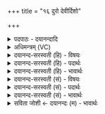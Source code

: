 +++
title = "१६ दुरो देवीर्दिशो"

+++
<details><summary>पदपाठः - दयानन्दादि</summary>

दुरः॑। दे॒वीः। दिशः॑। म॒हीः। ब्र॒ह्मा। दे॒वः। बृह॒स्पतिः॑। प॒ङ्क्तिः। छन्दः॑। इ॒ह। इ॒न्द्रि॒यम्। तु॒र्य्य॒वाडिति॑ तर्य्य॒ऽवाट्। गौः। वयः॑। द॒धुः॒। १६।
</details>

<details><summary>अधिमन्त्रम् (VC)</summary>

- विद्वांसो देवता
- स्वस्त्यात्रेय ऋषिः
- अनुष्टुप्
- गान्धारः
</details>

<details><summary>दयानन्द-सरस्वती (हि) - विषयः</summary>

अब वायु आदि पदार्थों के प्रयोजन विषय को अगले मन्त्र में कहा है ॥
</details>

<details><summary>दयानन्द-सरस्वती (हि) - पदार्थः</summary>

पदार्थान्वयभाषाः -  हे मनुष्यो ! जैसे (इह) यहाँ (देवीः) देदीप्यमान (महीः) बड़े (दुरः) द्वारे (दिशः) दिशाओं को (ब्रह्मा) अन्तरिक्षस्थ पवन (देवः) प्रकाशमान (बृहस्पतिः) बड़ों का पालन करने हारा सूर्य और (पङ्क्तिश्छन्दः) पङ्क्ति छन्द (इन्द्रियम्) धन तथा (तुर्य्यवाट्) चौथे को प्राप्त होने हारी (गौः) गाय (वयः) जीवन को (दधुः) धारण करें, वैसे तुम लोग भी जीवन को धारण करो ॥१६ ॥
</details>

<details><summary>दयानन्द-सरस्वती (हि) - भावार्थः</summary>

भावार्थभाषाः -  कोई भी प्राणी अन्तरिक्षस्थ पवन आदि के बिना नहीं जी सकता ॥१६ ॥
</details>

<details><summary>दयानन्द-सरस्वती (सं) - विषयः</summary>

अथ वायुप्रभृतिपदार्थप्रयोजनमुपदिश्यते ॥
</details>

<details><summary>दयानन्द-सरस्वती (सं) - पदार्थः</summary>

पदार्थान्वयभाषाः -  हे मनुष्याः ! यथेह देवीर्महीर्दुरो दिशो ब्रह्मा देवो बृहस्पतिः पङ्क्तिश्छन्द इन्द्रियं तुर्य्यवाड् गौर्वयश्च दधुस्तथा यूयमपि धरत ॥१६ ॥
</details>

<details><summary>दयानन्द-सरस्वती (सं) - भावार्थः</summary>

भावार्थभाषाः -  नहि कश्चिदप्यन्तरिक्षस्थवाय्वादिभिर्विना जीवितुं शक्नोति ॥१६ ॥
</details>

<details><summary>सविता जोशी ← दयानन्दः (म) - भावार्थः</summary>

भावार्थभाषाः -  कोणताही प्राणी अंतरिक्षातील वायूशिवाय जिवंत राहू शकत नाही.
</details>